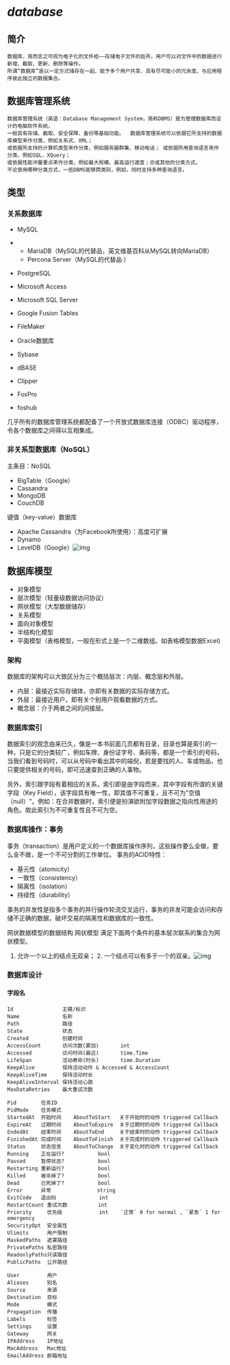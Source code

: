 # *database*

## 简介
    数据库，简而言之可视为电子化的文件柜——存储电子文件的处所，用户可以对文件中的数据进行新增、截取、更新、删除等操作。
    所谓“数据库”是以一定方式储存在一起、能予多个用户共享、具有尽可能小的冗余度、与应用程序彼此独立的数据集合。

## 数据库管理系统
    数据库管理系统（英语：Database Management System，简称DBMS）是为管理数据库而设计的电脑软件系统，
    一般具有存储、截取、安全保障、备份等基础功能。  数据库管理系统可以依据它所支持的数据库模型来作分类，例如关系式、XML；
    或依据所支持的计算机类型来作分类，例如服务器群集、移动电话； 或依据所用查询语言来作分类，例如SQL、XQuery；
    或依据性能冲量重点来作分类，例如最大规模、最高运行速度；亦或其他的分类方式。
    不论使用哪种分类方式，一些DBMS能够跨类别，例如，同时支持多种查询语言。

## 类型

### 关系数据库

- MySQL

- - MariaDB（MySQL的代替品，英文维基百科从MySQL转向MariaDB）
  - Percona Server（MySQL的代替品·）

- PostgreSQL

- Microsoft Access

- Microsoft SQL Server

- Google Fusion Tables

- FileMaker

- Oracle数据库

- Sybase

- dBASE

- Clipper

- FoxPro

- foshub

几乎所有的数据库管理系统都配备了一个开放式数据库连接（ODBC）驱动程序，令各个数据库之间得以互相集成。

### 非关系型数据库（NoSQL）

主条目：NoSQL

- BigTable（Google）
- Cassandra
- MongoDB
- CouchDB

键值（key-value）数据库

- Apache Cassandra（为Facebook所使用）：高度可扩展
- Dynamo
- LevelDB（Google）![img](http://baike.bdimg.com/img/baike/editor/reference.gif)

## 数据库模型

- 对象模型
- 层次模型（轻量级数据访问协议）
- 网状模型（大型数据储存）
- 关系模型
- 面向对象模型
- 半结构化模型
- 平面模型（表格模型，一般在形式上是一个二维数组。如表格模型数据Excel)

### 架构

数据库的架构可以大致区分为三个概括层次：内层、概念层和外层。

- 内层：最接近实际存储体，亦即有关数据的实际存储方式。
- 外层：最接近用户，即有关个别用户观看数据的方式。
- 概念层：介于两者之间的间接层。

### 数据库索引

数据索引的观念由来已久，像是一本书前面几页都有目录，目录也算是索引的一种，只是它的分类较广，例如车牌、身份证字号、条码等，都是一个索引的号码，当我们看到号码时，可以从号码中看出其中的端倪，若是要找的人、车或物品，也只要提供相关的号码，即可迅速查到正确的人事物。

另外，索引跟字段有着相应的关系，索引即是由字段而来，其中字段有所谓的关键字段（Key Field），该字段具有唯一性，即其值不可重复，且不可为"空值（null）"。例如：在合并数据时，索引便是扮演欲附加字段数据之指向性用途的角色。故此索引为不可重复性且不可为空。

### 数据库操作：事务

事务（transaction）是用户定义的一个数据库操作序列，这些操作要么全做，要么全不做，是一个不可分割的工作单位。 事务的ACID特性：

- 基元性（atomicity）
- 一致性（consistency）
- 隔离性（isolation）
- 持续性（durability）

事务的并发性是指多个事务的并行操作轮流交叉运行，事务的并发可能会访问和存储不正确的数据，破坏交易的隔离性和数据库的一致性。

网状数据模型的数据结构 网状模型 满足下面两个条件的基本层次联系的集合为网状模型。 

1. 允许一个以上的结点无双亲； 2. 一个结点可以有多于一个的双亲。![img](http://baike.bdimg.com/img/baike/editor/reference.gif)

### 数据库设计

#### 字段名

    Id                主键/标识
    Name              名称
    Path              路径
    State             状态
    Created           创建时间
    AccessCount       访问次数(累加)       int
    Accessed          访问时间(最近)       time.Time
    LifeSpan          活动寿命(时长)       time.Duration
    KeepAlive         保持活动动作 & Accessed & AccessCount
    KeepAliveTime     保持活动时长
    KeepAliveInterval 保持活动心跳
    MaxDataRetries    最大重试次数
    
    Pid        任务ID
    PidMode    任务模式
    StartedAt  开始时间    AboutToStart   关于开始时的动作 triggered Callback
    ExpireAt   过期时间    AboutToExpire  关于过期时的动作 triggered Callback
    EndedAt    结束时间    AboutToEnd     关于结束时的动作 triggered Callback
    FinishedAt 完成时间    AboutToFinish  关于完成时的动作 triggered Callback
    Status     状态信息    AboutToChange  关于变化时的动作 triggered Callback
    Running    正在运行?           bool
    Paused     暂停状态?           bool
    Restarting 重新运行?           bool
    Killed     被杀掉了?           bool
    Dead       已死掉了?           bool
    Error      异常               string
    ExitCode   退出码              int
    RestartCount 重试次数          int
    Priority     优先级            int    `正常` 0 for normal , `紧急` 1 for emergency
    SecurityOpt  安全属性
    Ulimits      用户限制
    MaskedPaths  遮罩路径
    PrivatePaths 私密路径
    ReadonlyPaths只读路径
    PublicPaths  公开路径
    
    User         用户
    Aliases      别名
    Source       来源
    Destination  目标
    Mode         模式
    Propagation  传播
    Labels       标签
    Settings     设置
    Gateway      网关
    IPAddress    IP地址
    MacAddress   Mac地址
    EmailAddress 邮箱地址
    
    
    
    
    
